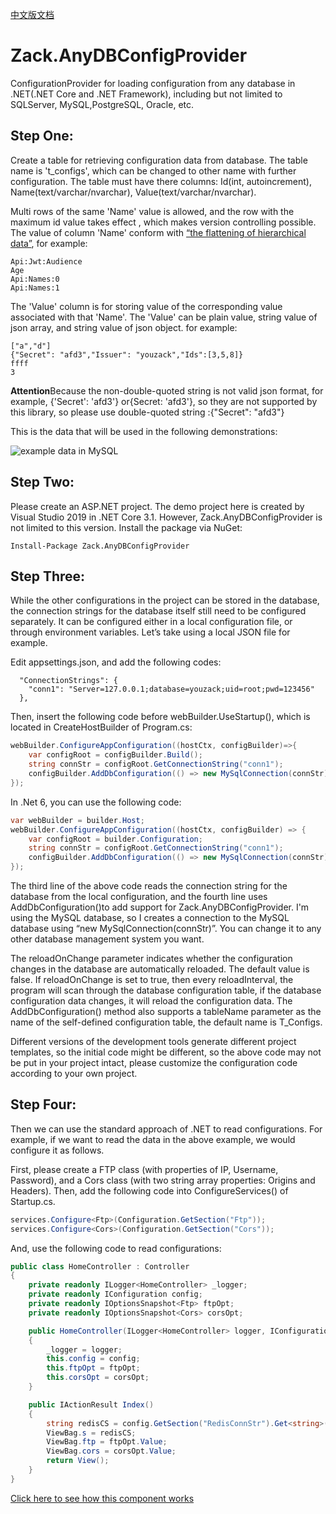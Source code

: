 [中文版文档](https://github.com/yangzhongke/Zack.AnyDBConfigProvider/blob/main/README_CHS.md)

# Zack.AnyDBConfigProvider
ConfigurationProvider for loading configuration from any database in .NET(.NET Core and .NET Framework), including but not limited to SQLServer, MySQL,PostgreSQL, Oracle, etc.

## Step One:

Create a table for retrieving configuration data from database. The table name is 't_configs', which can be changed to other name with further configuration. The table must have there columns: Id(int, autoincrement), Name(text/varchar/nvarchar), Value(text/varchar/nvarchar).

Multi rows of the same 'Name' value is allowed, and the row with the maximum id value takes effect , which makes version controlling possible. The value of column 'Name' conform with [“the flattening of hierarchical data”](https://docs.microsoft.com/en-us/aspnet/core/fundamentals/configuration/?view=aspnetcore-5.0), for example:
```
Api:Jwt:Audience
Age
Api:Names:0
Api:Names:1
```

The 'Value' column is for storing value of the corresponding value associated with that 'Name'. The 'Value' can be plain value, string value of json array, and string value of json object. for example:
```
["a","d"]
{"Secret": "afd3","Issuer": "youzack","Ids":[3,5,8]} 
ffff
3
```
**Attention**Because the non-double-quoted string is not valid json format, for example, {'Secret': 'afd3'} or{Secret: 'afd3'}, so they are not supported by this library, so please use double-quoted string :{"Secret": "afd3"}

This is the data that will be used in the following demonstrations:

![example data in MySQL](https://raw.githubusercontent.com/yangzhongke/Zack.AnyDBConfigProvider/main/images/datainmysql.png)

## Step Two:
Please create an ASP.NET project. The demo project here is created by Visual Studio 2019 in .NET Core 3.1. However, Zack.AnyDBConfigProvider is not limited to this version.
Install the package via NuGet:

```
Install-Package Zack.AnyDBConfigProvider
```

## Step Three:

While the other configurations in the project can be stored in the database, the connection strings for the database itself still need to be configured separately. It can be configured either in a local configuration file, or through environment variables. Let’s take using a local JSON file for example.

Edit appsettings.json, and add the following codes:
```
  "ConnectionStrings": {
    "conn1": "Server=127.0.0.1;database=youzack;uid=root;pwd=123456"
  },
```

Then, insert the following code before  webBuilder.UseStartup<Startup>(), which is located in CreateHostBuilder of Program.cs:
```csharp
webBuilder.ConfigureAppConfiguration((hostCtx, configBuilder)=>{
	var configRoot = configBuilder.Build();
	string connStr = configRoot.GetConnectionString("conn1");
	configBuilder.AddDbConfiguration(() => new MySqlConnection(connStr),reloadOnChange:true,reloadInterval:TimeSpan.FromSeconds(2));
});
```
In .Net 6, you can use the following code:
```csharp
var webBuilder = builder.Host;
webBuilder.ConfigureAppConfiguration((hostCtx, configBuilder) => {
    var configRoot = builder.Configuration;
    string connStr = configRoot.GetConnectionString("conn1");
    configBuilder.AddDbConfiguration(() => new MySqlConnection(connStr), reloadOnChange: true, reloadInterval: TimeSpan.FromSeconds(2));
});
```


The third line of the above code reads the connection string for the database from the local configuration, and the fourth line uses AddDbConfiguration()to add support for Zack.AnyDBConfigProvider. I'm using the MySQL database, so I creates a connection to the MySQL database using “new MySqlConnection(connStr)”. You can change it to any other database management system you want. 
	
The reloadOnChange parameter indicates whether the configuration changes in the database are automatically reloaded. The default value is false. If reloadOnChange is set to true, then every reloadInterval, the program will scan through the database configuration table, if the database configuration data changes, it will reload the configuration data. The AddDbConfiguration() method also supports a tableName parameter as the name of the self-defined configuration table, the default name is  T_Configs.
	
Different versions of the development tools generate different project templates, so the initial code might be different, so the above code may not be put in your project intact, please customize the configuration code according to your own project.

## Step Four:

Then we can use the standard approach of .NET to read configurations. For example, if we want to read the data in the above example, we would configure it as follows.

First, please create a FTP class (with properties of IP, Username, Password), and a Cors class (with two string array properties: Origins and Headers).
Then, add the following code into ConfigureServices() of Startup.cs.

```csharp
services.Configure<Ftp>(Configuration.GetSection("Ftp"));
services.Configure<Cors>(Configuration.GetSection("Cors"));
```

And, use the following code to read configurations:

```csharp
public class HomeController : Controller
{
	private readonly ILogger<HomeController> _logger;
	private readonly IConfiguration config;
	private readonly IOptionsSnapshot<Ftp> ftpOpt;
	private readonly IOptionsSnapshot<Cors> corsOpt;

	public HomeController(ILogger<HomeController> logger, IConfiguration config, IOptionsSnapshot<Ftp> ftpOpt, IOptionsSnapshot<Cors> corsOpt)
	{
		_logger = logger;
		this.config = config;
		this.ftpOpt = ftpOpt;
		this.corsOpt = corsOpt;
	}

	public IActionResult Index()
	{
		string redisCS = config.GetSection("RedisConnStr").Get<string>();
		ViewBag.s = redisCS;
		ViewBag.ftp = ftpOpt.Value;
		ViewBag.cors = corsOpt.Value;
		return View();
	}
}
```

[Click here to see how this component works](https://www.reddit.com/r/dotnetcore/comments/lv0o7l/net5_net_core_uses_database_as_configuration/)